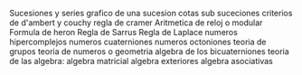 Sucesiones y series
	grafico de una sucesion
	cotas
	sub suceciones 
criterios de d'ambert y couchy
regla de cramer
Aritmetica de reloj o modular
Formula de heron
Regla de Sarrus
Regla de Laplace
numeros hipercomplejos
	numeros cuaterniones
	numeros octoniones
teoria de grupos
teoria de numeros o geometria
algebra de los bicuaterniones
teoria de las algebra:
	algebra matricial
	algebra exteriores
	algebra asociativas

